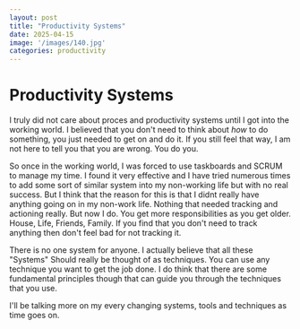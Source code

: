 ```yaml
---
layout: post
title: "Productivity Systems"
date: 2025-04-15
image: '/images/140.jpg'
categories: productivity
---
```


# Productivity Systems

I truly did not care about proces and productivity systems until I got into the working world. I believed that you don't need to think about *how* to do something, you just needed to get on and do it. If you still feel that way, I am not here to tell you that you are wrong. You do you.

So once in the working world, I was forced to use taskboards and SCRUM to manage my time. I found it very effective and I have tried numerous times to add some sort of similar system into my non-working life but with no real success. But I think that the reason for this is that I didnt really have anything going on in my non-work life. Nothing that needed tracking and actioning really. But now I do. You get more responsibilities as you get older. House, Life, Friends, Family. If you find that you don't need to track anything then don't feel bad for not tracking it.

There is no one system for anyone. I actually believe that all these "Systems" Should really be thought of as techniques. You can use any technique you want to get the job done. I do think that there are some fundamental principles though that can guide you through the techniques that you use.

I'll be talking more on my every changing systems, tools and techniques as time goes on.
